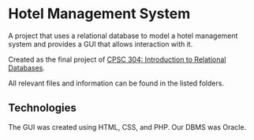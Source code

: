 # Hotel Management System

A project that uses a relational database to model a hotel management system and provides a GUI that allows interaction with it. 

Created as the final project of [CPSC 304: Introduction to Relational Databases](https://courses.students.ubc.ca/cs/courseschedule?pname=subjarea&tname=subj-course&dept=CPSC&course=304). 

All relevant files and information can be found in the listed folders.

## Technologies
The GUI was created using HTML, CSS, and PHP. Our DBMS was Oracle.
